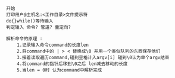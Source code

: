 			开始
			打印用户@主机名:<工作目录>文件提示符
			do{}while()等待输入
			判定输入 命令? 管道? 重定向?
			
			解析命令的原理 : 
				1.记录输入命令command的长度len
				2.将command中的 | > < 替换成\0 并用一个类似队列的东西保存他们
				3.接着读取遍历command,碰到空格计入argv[i] 碰到\0认为单个argv结束
				4.将command的指针后移到\0之后 len减去移动的长度
				5.当len = 0时 认为command中解析完成